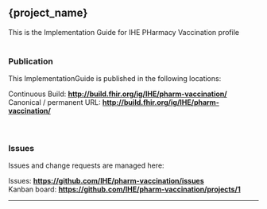 {project_name}
---
This is the Implementation Guide for IHE PHarmacy Vaccination profile
<br> </br>
###
### Publication
This ImplementationGuide is published in the following locations:

Continuous Build: __http://build.fhir.org/ig/IHE/pharm-vaccination/__  
Canonical / permanent URL: __http://build.fhir.org/ig/IHE/pharm-vaccination/__  
<br> </br>

### Issues
Issues and change requests are managed here:  

Issues:  __https://github.com/IHE/pharm-vaccination/issues__  
Kanban board:  __https://github.com/IHE/pharm-vaccination/projects/1__  

---
